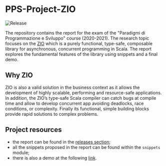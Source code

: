 # PPS-Project-ZIO

![Release](https://img.shields.io/github/v/release/amarfoglia/PPS-Project-ZIO?label=Release)

The repository contains the report for the exam of the "Paradigmi di Programmazione e Sviluppo" course (2020-2021). The research topic focuses on the [ZIO](https://zio.dev/) which is a purely functional, type-safe, composable library for asynchronous, concurrent programming in Scala. The report explores the fundamental features of the library using snippets and a final demo.

## Why ZIO

ZIO is also a valid solution in the business context as it allows the development of highly scalable, performing and resource-safe applications. In addition, the ZIO’s type-safe Scala compiler can catch bugs at compile time and allow to develop concurrent app avoiding deadlocks, race conditions, or complexity. Finally its functional, simple building blocks provide rapid solutions to complex problems.

## Project resources

- the report can be found in the [releases section](https://github.com/amarfoglia/PPS-Project-ZIO/releases);
- all the snippets proposed in the report can be found within the `snippets` module;
- there is also a demo at the following [link](https://github.com/amarfoglia/PPS-Project-ZIO-Demo).
